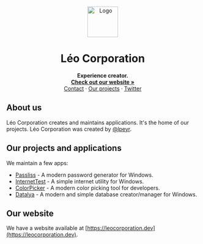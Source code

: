 <br />
<p align="center">
  <a href="https://leocorporation.dev">
    <img src="https://leocorporation.dev/img/Logo.svg" alt="Logo" width="80" height="80">
  </a>

  <h1 align="center">Léo Corporation</h3>

  <p align="center">
    <strong>Experience creator.</strong>
    <br />
    <a href="https://leocorporation.dev"><strong>Check out our website »</strong></a>
    <br />
    <a href="https://leocorporation.dev/contact">Contact</a>
    ·
    <a href="https://github.com/orgs/Leo-Corporation/repositories">Our projects</a>
    ·
    <a href="https://twitter.com/LeoCorpNews">Twitter</a>

  </p>
</p>

## About us

Léo Corporation creates and maintains applications. It's the home of our projects. Léo Corporation was created by [@lpeyr](https://github.com/lpeyr).

## Our projects and applications

We maintain a few apps:

- [Passliss](https://github.com/Leo-Corporation/Passliss) - A modern password generator for Windows.
- [InternetTest](https://github.com/Leo-Corporation/InternetTest) - A simple internet utility for Windows.
- [ColorPicker](https://github.com/Leo-Corporation/ColorPicker) - A modern color picking tool for developers.
- [Datalya](https://github.com/Leo-Corporation/Datalya) - A modern and simple database creator/manager for Windows.

## Our website

We have a website available at [https://leocorporation.dev](https://leocorporation.dev).
